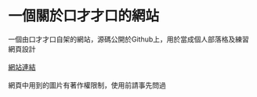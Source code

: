 # 一個關於口才才口的網站

一個由口才才口自架的網站，源碼公開於Github上，用於當成個人部落格及練習網頁設計<br>
<br>
  <a href="https://chestertsai.github.io/chesterOnYT/" target="_blank">
    網站連結
  </a><br>
<br>
網頁中用到的圖片有著作權限制，使用前請事先問過
